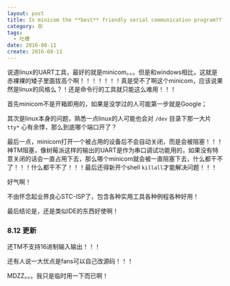 ```yaml
---
layout: post
title: Is minicom the **best** friendly serial communication program???
category: 杂
tags:
  - 吐槽
date: 2016-08-11
create: 2016-08-11
---
```


说道linux的UART工具，最好的就是minicom。。。但是和windows相比，这就是赤裸裸的矮子里面拔高个啊！！！！！！！真是受不了啊这个minicom，应该说果然是linux的风格么？！还是命令行的工具就只能这么难用！！！

首先minicom不是开箱即用的，如果是没学过的人可能第一步就是Google；

其次是linux本身的问题，熟悉一点linux的人可能也会对 `/dev` 目录下那一大片 `tty*` 心有余悸，那么到底哪个端口开了？

最后一点，minicom打开一个被占用的设备后不会自动关闭，而是会被阻塞！！！神TM阻塞，像树莓派这样的输出的UART是作为串口调试功能用的，如果没有特意关闭的话会一直占用下去，那么哪个minicom就会被一直阻塞下去，什么都干不了！！！什么都干不了！！！最后还得新开个shell `killall`才能解决问题！！！

好气啊！

不由怀念起业界良心STC-ISP了，包含各种实用工具各种例程各种好用！

最后结论是，还是类似IDE的东西好使啊！

### 8.12 更新
还TM不支持16进制输入输出！！！

还有人说一大优点是fans可以自己改源码！！！

MDZZ。。。我只是临时用一下而已啊！
